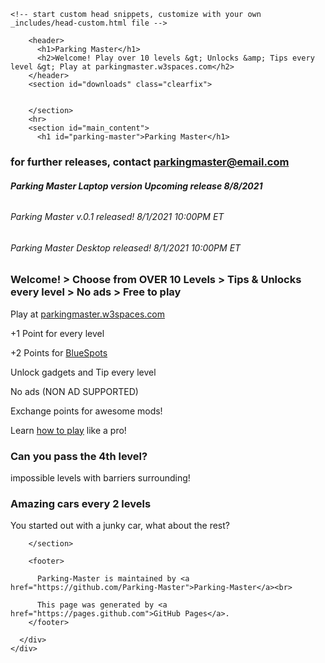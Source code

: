 <html lang="en-US"><head>
    <meta charset="utf-8">
    <meta name="viewport" content="width=device-width, initial-scale=1">
    <meta http-equiv="X-UA-Compatible" content="IE=edge">
    <link rel="stylesheet" href="/Parking-Master/assets/css/style.css?v=30752ecb7f662194a0c5430063059f7d2a6be5af">
    <link rel="stylesheet" type="text/css" href="/Parking-Master/assets/css/print.css" media="print">
    <!--[if lt IE 9]>
    <script src="//html5shiv.googlecode.com/svn/trunk/html5.js"></script>
    <![endif]-->

<!-- Begin Jekyll SEO tag v2.7.1 -->
<title>Parking Master | Parking-Master</title>
<meta name="generator" content="Jekyll v3.9.0">
<meta property="og:title" content="Parking Master">
<meta property="og:locale" content="en_US">
<meta name="description" content="Welcome! Play over 10 levels > Unlocks &amp; Tips every level > Play at parkingmaster.w3spaces.com">
<meta property="og:description" content="Welcome! Play over 10 levels > Unlocks &amp; Tips every level > Play at parkingmaster.w3spaces.com">
<link rel="canonical" href="https://parking-master.github.io/Parking-Master/">
<meta property="og:url" content="https://parking-master.github.io/Parking-Master/">
<meta property="og:site_name" content="Parking-Master">
<meta name="twitter:card" content="summary">
<meta property="twitter:title" content="Parking Master">
<script type="application/ld+json">
{"description":"Welcome! Play over 10 levels &gt; Unlocks &amp; Tips every level &gt; Play at parkingmaster.w3spaces.com","url":"https://parking-master.github.io/Parking-Master/","@type":"WebSite","headline":"Parking Master","name":"Parking-Master","@context":"https://schema.org"}</script>
<!-- End Jekyll SEO tag -->

    <!-- start custom head snippets, customize with your own _includes/head-custom.html file -->

<!-- Setup Google Analytics -->



<!-- You can set your favicon here -->
<!-- link rel="shortcut icon" type="image/x-icon" href="/Parking-Master/favicon.ico" -->

<!-- end custom head snippets -->

  </head>

  <body>
    <div id="container">
      <div class="inner">

        <header>
          <h1>Parking Master</h1>
          <h2>Welcome! Play over 10 levels &gt; Unlocks &amp; Tips every level &gt; Play at parkingmaster.w3spaces.com</h2>
        </header>
        <section id="downloads" class="clearfix">
          
	
        </section>
        <hr>
        <section id="main_content">
          <h1 id="parking-master">Parking Master</h1>

<h3 id="for-further-releases-contact-parkingmasteremailcom">for further releases, contact <a href="mailto:parkingmaster@email.com">parkingmaster@email.com</a></h3>

<h6 id="parking-master-laptop-version-upcoming-release-882021"><strong>Parking Master Laptop version Upcoming release 8/8/2021</strong></h6>

<h6 id="parking-master-v01-released-812021-1000pm-et">Parking Master v.0.1 released! 8/1/2021 10:00PM ET</h6>

<h6 id="parking-master-desktop-released-812021-1000pm-et">Parking Master Desktop released! 8/1/2021 10:00PM ET</h6>

<h3 id="welcome--choose-from-over-10-levels--tips--unlocks-every-level--no-ads--free-to-play">Welcome! &gt; Choose from OVER 10 Levels &gt; Tips &amp; Unlocks every level &gt; No ads &gt; Free to play</h3>

<p>Play at <a href="https://parkingmaster.w3spaces.com">parkingmaster.w3spaces.com</a></p>

<p>+1 Point for every level</p>

<p>+2 Points for <a href="">BlueSpots</a></p>

<p>Unlock gadgets and Tip every level</p>

<p>No ads (NON AD SUPPORTED)</p>

<p>Exchange points for awesome mods!</p>

<p>Learn <a href="">how to play</a> like a pro!</p>

<h3 id="can-you-pass-the-4th-level">Can you pass the 4th level?</h3>

<p>impossible levels with barriers surrounding!</p>

<h3 id="amazing-cars-every-2-levels">Amazing cars every 2 levels</h3>

<p>You started out with a junky car, what about the rest?</p>

        </section>

        <footer>
        
          Parking-Master is maintained by <a href="https://github.com/Parking-Master">Parking-Master</a><br>
        
          This page was generated by <a href="https://pages.github.com">GitHub Pages</a>.
        </footer>

      </div>
    </div>
  

</body></html>
